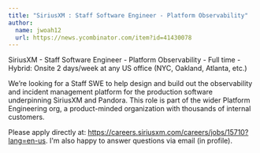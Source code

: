 ```yaml
---
title: "SiriusXM : Staff Software Engineer - Platform Observability"
author:
  name: jwoah12
  url: https://news.ycombinator.com/item?id=41430078
---
```

SiriusXM - Staff Software Engineer - Platform Observability - Full time - Hybrid: Onsite 2 days&#x2F;week at any US office (NYC, Oakland, Atlanta, etc.)

We’re looking for a Staff SWE to help design and build out the observability and incident management platform for the production software underpinning SiriusXM and Pandora. This role is part of the wider Platform Engineering org, a product-minded organization with thousands of internal customers.

Please apply directly at: <a href="https:&#x2F;&#x2F;careers.siriusxm.com&#x2F;careers&#x2F;jobs&#x2F;15710?lang=en-us" rel="nofollow">https:&#x2F;&#x2F;careers.siriusxm.com&#x2F;careers&#x2F;jobs&#x2F;15710?lang=en-us</a>. I&#x27;m also happy to answer questions via email (in profile).
